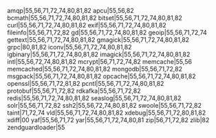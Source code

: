 amqp|55,56,71,72,74,80,81,82
apcu|55,56,82
bcmath|55,56,71,72,74,80,81,82
bitset|55,56,71,72,74,80,81,82
curl|55,56,71,72,74,80,81,82
exif|55,56,71,72,74,80,81,82
fileinfo|55,56,71,72,82
gd|55,56,71,72,74,80,81,82
geoip|55,56,71,72,74
gettext|55,56,71,72,74,80,81,82
gmagick|55,56,71,72,74,80,81,82
grpc|80,81,82
iconv|55,56,71,72,74,80,81,82
igbinary|55,56,71,72,74,80,81,82
imagick|55,56,71,72,74,80,81,82
intl|55,56,72,74,80,81,82
mcrypt|56,71,72,74,82
memcache|55,56
memcached|55,56,71,72,74,80,81,82
mongodb|55,56,71,72,82
msgpack|55,56,71,72,74,80,81,82
opcache|55,56,71,72,74,80,81,82
openssl|55,56,71,72,81,82
pcntl|55,56,71,72,74,80,81,82
protobuf|55,56,71,72,82
rdkafka|55,56,71,72,82
redis|55,56,71,72,74,80,81,82
seaslog|55,56,71,72,74,80,81,82
solr|55,56,71,72,82
ssh2|55,56,72,74,80,81,82
swoole|55,56,71,72,82
taint|71,72,74
vld|55,56,71,72,74,80,81,82
xdebug|55,56,71,72,80,81,82
xdiff|00
yaf|55,56,71,72
yar|55,56,71,72,74,80,81
zip|56,71,72,82
zlib|82
zendguardloader|55
